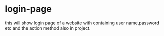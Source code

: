 # login-page
this will show login page of a website
with containing user name,password etc
and the action method also in project.

